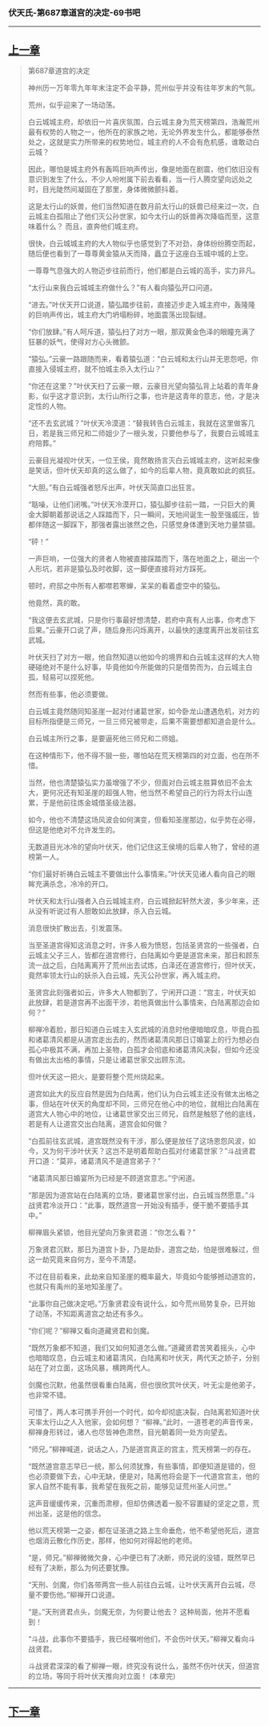 ### 伏天氏-第687章道宫的决定-69书吧

--------
[上一章](./2e3092c2d2f65f3bd9ef93c7af8d2519.md)
--------


>
>
>
>第687章道宫的决定
>
>神州历一万年零九年年末注定不会平静，荒州似乎并没有往年岁末的气氛。
>
>荒州，似乎迎来了一场动荡。
>
>白云城城主府，却依旧一片喜庆氛围，白云城主身为荒天榜第四，浩瀚荒州最有权势的人物之一，他所在的家族之地，无论外界发生什么，都能够泰然处之，这就是实力所带来的权势地位，城主府的人不会有危机感，谁敢动白云城？
>
>因此，哪怕是城主府外有轰鸣巨响声传出，像是地面在剧震，他们依旧没有意识到发生了什么，不少人吩咐属下前去看看，当一行人腾空望向远处之时，目光陡然间凝固在了那里，身体微微颤抖着。
>
>这是太行山的妖兽，他们当然知道在数月前太行山的妖兽已经来过一次，白云城主白孤阻止了他们灭公孙世家，如今太行山的妖兽再次降临而至，这意味着什么？
>而且，直奔他们城主府。
>
>很快，白云城城主府的大人物似乎也感觉到了不对劲，身体纷纷腾空而起，随后便也看到了一尊尊黄金猿从天而降，矗立于这座白玉城中城的上空。
>
>一尊尊气息强大的人物迈步往前而行，他们都是白云城的高手，实力非凡。
>
>“太行山来我白云城城主府做什么？”有人看向猿弘开口问道。
>
>“进去。”叶伏天开口说道，猿弘踏步往前，直接迈步走入城主府中，轰隆隆的巨响声传出，城主府大门坍塌粉碎，地面震荡出现裂缝。
>
>“你们放肆。”有人呵斥道，猿弘扫了对方一眼，那双黄金色泽的眼瞳充满了狂暴的妖气，使得对方心头微颤。
>
>“猿弘。”云豪一路跟随而来，看着猿弘道：“白云城和太行山并无恩怨吧，你直接入侵城主府，就不怕城主杀入太行山？”
>
>“你还在这里？”叶伏天扫了云豪一眼，云豪目光望向猿弘背上站着的青年身影，似乎这才意识到，太行山所行之事，也许是这青年的意志，他，才是决定性的人物。
>
>“还不去玄武城？”叶伏天冷漠道：“替我转告白云城主，我就在这里做客几日，若是我三师兄和二师姐少了一根头发，只要他参与了，我要白云城城主府陪葬。”
>
>云豪目光凝视叶伏天，一位王侯，竟然敢扬言灭白云城城主府，这听起来像是笑话，但叶伏天却真的这么做了，如今的后辈人物，竟真敢如此的疯狂。
>
>“大胆。”有白云城强者怒斥出声，叶伏天简直口出狂言。
>
>“聒噪，让他们闭嘴。”叶伏天冷漠开口，猿弘脚步往前一踏，一只巨大的黄金大脚朝着那说话之人踩踏而下，只一瞬间，天地间诞生一股至强威压，皆都伴随这一脚踩下，那强者露出骇然之色，只感觉身体遭到天地力量禁锢。
>
>“砰！”
>
>一声巨响，一位强大的贤者人物被直接踩踏而下，落在地面之上，砸出一个人形坑，若非是猿弘及时收脚，这一脚便直接将对方踩死。
>
>顿时，府邸之中所有人都噤若寒蝉，呆呆的看着虚空中的猿弘。
>
>他竟然，真的敢。
>
>“我这便去玄武城，只是你行事最好想清楚，若府中真有人出事，你考虑下后果。”云豪开口说了声，随后身形闪烁离开，以最快的速度离开出发前往玄武城。
>
>叶伏天扫了对方一眼，他自然知道以他如今的境界和白云城主这样的大人物硬碰绝对不是什么好事，毕竟他如今所能做的只是借势而为，白云城主白孤，轻易可以捏死他。
>
>然而有些事，他必须要做。
>
>白云城主竟然随同知圣崖一起对付诸葛世家，如今卧龙山遭遇危机，对方的目标所指便是三师兄，一旦三师兄被带走，后果不需要想都知道会是什么。
>
>白云城主所行之事，是要逼死他三师兄和二师姐。
>
>在这种情形下，他不得不狠一些，哪怕站在荒天榜第四的对立面，也在所不惜。
>
>当然，他也清楚猿弘实力虽增强了不少，但面对白云城主胜算依旧不会太大，更何况还有知圣崖的超强人物，他当然不希望自己的行为将太行山连累，于是他前往炼金城借圣级法器。
>
>如今，他也不清楚这场风波会如何演变，但看知圣崖那边，似乎势在必得，但这是他绝对不允许发生的。
>
>无数道目光冰冷的望向叶伏天，他们记住这王侯境的后辈人物了，曾经的道榜第一人。
>
>“你们最好祈祷白云城主不要做出什么事情来。”叶伏天见诸人看向自己的眼眸充满杀念，冷冷的开口。
>
>叶伏天和太行山强者入白云城城主府，白云城掀起轩然大波，多少年来，还从没有听说过有人胆敢如此放肆，杀入白云城。
>
>消息很快扩散出去，引发震荡。
>
>当至圣道宫得知这消息之时，许多人极为愤怒，包括圣贤宫的一些强者，白云城主父子三人，皆都在道宫修行，白陆离如今更是道宫未来，那日和顾东流一战之后，白陆离离开了荒州出去试炼，白泽还在道宫修行，但叶伏天，竟然率领太行山的妖杀入白云城，先灭公孙世家，再入城主府。
>
>圣贤宫此刻强者如云，许多大人物都到了，宁闲开口道：“宫主，叶伏天如此放肆，若是道宫再不出面干涉，若他真做出什么事情来，白陆离那边会如何？”
>
>柳禅冷着脸，那日知道白云城主入玄武城的消息时他便暗暗叹息，毕竟白孤和诸葛清风都是从道宫走出去的，然而诸葛清风那日订婚宴上的行为想必白孤心中极其不满，再加上圣物，白孤才会彻底和诸葛清风决裂，但如今还没有做出太出格的事情，只是让诸葛世家交出顾东流。
>
>但叶伏天这一把火，是要将整个荒州烧起来。
>
>道宫如此大的反应自然是因为白陆离，他们认为白云城主还没有做太出格之事，但站在叶伏天的角度却不同，三师兄在他心中的地位，就相比白陆离在道宫大人物心中的地位，让诸葛世家交出三师兄，自然是触怒了他的底线，若是有人让道宫交出白陆离，道宫会如何做？
>
>“白孤前往玄武城，道宫既然没有干涉，那么便是放任了这场恩怨风波，如今，又为何干涉叶伏天？这岂不是明着帮助白孤对付诸葛世家？”斗战贤君开口道：“莫非，诸葛清风不是道宫弟子？”
>
>“诸葛清风那日婚宴所为已经是不顾道宫意志。”宁闲道。
>
>“那是因为道宫站在白陆离的立场，要诸葛世家付出，白云城当然愿意。”斗战贤君冷淡开口：“此事，既然道宫一开始没有插手，便干脆不要插手其中。”
>
>柳禅眉头紧锁，他目光望向万象贤君道：“你怎么看？”
>
>万象贤君沉默，那日为道宫卜卦，乃是劫卦，道宫之劫，怕是很难躲过，但这一劫究竟来自何方，至今不清楚。
>
>不过在目前看来，此劫来自知圣崖的概率最大，毕竟如今能够撼动道宫的，也就只有禹州的圣地知圣崖了。
>
>“此事你自己做决定吧。”万象贤君没有说什么，如今荒州局势复杂，已开始了动荡，不知距离道宫之劫还有多久。
>
>“你们呢？”柳禅又看向道藏贤君和剑魔。
>
>“既然万象都不知道，我们又如何知道怎么做。”道藏贤君苦笑着摇头，心中也暗暗叹息，白云城主和诸葛清风，白陆离和叶伏天，两代天之娇子，分别站在了对立面，这场风暴，横跨两代人。
>
>剑魔也沉默，他虽然很看重白陆离，但也很欣赏叶伏天，叶无尘是他弟子，也非常不错。
>
>可惜了，两人本可携手开创一个时代，如今却彻底决裂，白陆离若知道叶伏天率太行山之人入他家，会如何想？
>“柳禅。”此时，一道苍老的声音传来，柳禅身形转过，诸人也尽皆神色肃然，目光朝着同一处方向望去。
>
>“师兄。”柳禅喊道，说话之人，乃是道宫真正的宫主，荒天榜第一的存在。
>
>“既然道宫意志早已一统，那么何须犹豫，有些事情，即便知道是错的，但也必须要做下去，心中无缺，便是对，陆离他将会是下一代道宫宫主，他的家人自然不能有事，我希望在我死之前，能够见证荒州圣人问世。”
>
>这声音缓缓传来，沉重而肃穆，但却仿佛透着一股不容置疑的坚定之意，荒州出圣，这是他的信念。
>
>他以荒天榜第一之姿，都在证圣道之路上生命垂危，他不希望他死后，道宫也烟消云散化作历史，那样，他如何对得起他的老师。
>
>“是，师兄。”柳禅微微欠身，心中便已有了决断，师兄说的没错，既然早已经有了决断，那么为何还要犹豫。
>
>“天刑、剑魔，你们各带两宫一些人前往白云城，让叶伏天离开白云城，尽量不要伤他。”柳禅开口说道。
>
>“是。”天刑贤君点头，剑魔无奈，为何要让他去？
>这种局面，他并不愿看到！
>
>“斗战，此事你不要插手，我已经嘱咐他们，不会伤叶伏天。”柳禅又看向斗战贤君。
>
>斗战贤君深深的看了柳禅一眼，终究没有说什么，虽然不伤叶伏天，但道宫的立场，等同于将叶伏天推向对立面！
>(本章完)
>
>

--------
[下一章](./8ee989f72ab1a259f82dc21a4be61fc0.md)
--------
